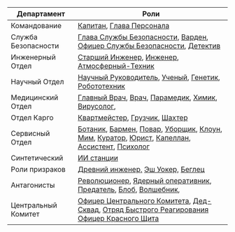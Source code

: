 | Департамент | Роли |
| ----------- | ------------------------------------------------------------ |
| Командование | [Капитан](\3_HowToPlay\Jobs\Command_roles\Captain.md), [Глава Персонала](\3_HowToPlay\Jobs\Command_roles\Head-of-Personnel.md)|
| Служба Безопасности | [Глава Службы Безопасности](\3_HowToPlay\Jobs\Security_roles\Security-Officer.md), [Варден](\3_HowToPlay\Jobs\Security_roles\Warden.md), [Офицер Службы Безопасности](\3_HowToPlay\Jobs\Security_roles\Security-Officer.md), [Детектив](\3_HowToPlay\Jobs\Security_roles\Detective.md)|
| Инженерный Отдел | [Старший Инженер](\3_HowToPlay\Jobs\Engineering_roles\Chief-Engineer.md), [Инженер](\3_HowToPlay\Jobs\Engineering_roles\Engineer.md), [Атмосферный-Техник](\3_HowToPlay\Jobs\Engineering_roles\Atmospherics-Technician.md)| |
| Научный Отдел | [Научный Руководитель](\3_HowToPlay\Jobs\Science_roles\Research-Director.md), [Ученый](\3_HowToPlay\Jobs\Science_roles\Scientist.md), [Генетик](\3_HowToPlay\Jobs\Science_roles\Geneticist.md), [Робототехник](\3_HowToPlay\Jobs\Science_roles\Roboticist.md)|
| Медицинский Отдел | [Главный Врач](\3_HowToPlay\Jobs\Medical_roles\Chief-Medical-Officer.md), [Врач](\3_HowToPlay\Jobs\Medical_roles\Medical-Doctor.md), [Парамедик](\3_HowToPlay\Jobs\Medical_roles\Paramedic.md), [Химик](\3_HowToPlay\Jobs\Medical_roles\Chemist.md), [Вирусолог](\3_HowToPlay\Jobs\Medical_roles\Virologist.md), |
| Отдел Карго| [Квартмейстер](\3_HowToPlay\Jobs\Cargo_roles\Quartermaster.md), [Грузчик](\3_HowToPlay\Jobs\Cargo_roles\Cargo-Technician.md), [Шахтер](\3_HowToPlay\Jobs\Cargo_roles\Shaft-Miner.md) |
| Сервисный Отдел| [Ботаник](\3_HowToPlay\Jobs\Service_roles\Botanist.md), [Бармен](\3_HowToPlay\Jobs\Service_roles\Bartender.md), [Повар](\3_HowToPlay\Jobs\Service_roles\Cook.md), [Уборщик](\3_HowToPlay\Jobs\Service_roles\Janitor.md), [Клоун](\3_HowToPlay\Jobs\Civilian_roles\Entertainment_Roles\Clown.md), [Мим](\3_HowToPlay\Jobs\Civilian_roles\Entertainment_Roles\Mime.md), [Куратор](\3_HowToPlay\Jobs\Civilian_roles\Entertainment_Roles\Curator.md), [Юрист](\3_HowToPlay\Jobs\Security_roles\Lawyer.md), [Капеллан](\3_HowToPlay\Jobs\Civilian_roles\Entertainment_Roles\Chaplain.md), [Ассистент](\3_HowToPlay\Jobs\Service_roles\Assistant.md), [Психолог](\3_HowToPlay\Jobs\Medical_roles\Psychologist.md) |
| Синтетический | [ИИ станции](\3_HowToPlay\Jobs\Synthetic_roles\Station-AI.md) | |
| Роли призраков | [Древний инженер,](Ancient-Engineer.md) [Эш Уокер,](AshWalker.md) [Беглец](\3_HowToPlay\Jobs\Antagonist_roles\Fugitive.md)| |
| Антагонисты | [Революционер](\3_HowToPlay\Jobs\Antagonist_roles\Cargonia.md), [Ядерный оперативник](Nuclear-Emergency.md), [Предатель](\3_HowToPlay\Jobs\Antagonist_roles\Traitor.md), [Блоб](\3_HowToPlay\Jobs\Antagonist_roles\Blob.md), [Волшебник](\3_HowToPlay\Jobs\Antagonist_roles\Wizard.md), |
| Центральный Комитет | [Офицер Центрального Комитета](\3_HowToPlay\Jobs\Protagonist_roles\Centcom_roles\Central-Command-Officer.md), [Дед-Сквад](\3_HowToPlay\Jobs\Protagonist_roles\Centcom_roles\Death-Squad.md), [Отряд Быстрого Реагирования](Emergency-Response-Team.md) [Офицер Красного Щита](\3_HowToPlay\Jobs\Protagonist_roles\Centcom_roles\Redshield-Officer.md)|
